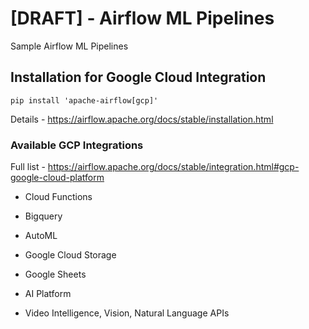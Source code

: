 # [DRAFT] - Airflow ML Pipelines

Sample Airflow ML Pipelines


## Installation for Google Cloud Integration 

```pip install 'apache-airflow[gcp]'```

Details - https://airflow.apache.org/docs/stable/installation.html




### Available GCP Integrations
Full list - https://airflow.apache.org/docs/stable/integration.html#gcp-google-cloud-platform

- Cloud Functions

- Bigquery

- AutoML

- Google Cloud Storage
- Google Sheets
- AI Platform
- Video Intelligence, Vision, Natural Language APIs
